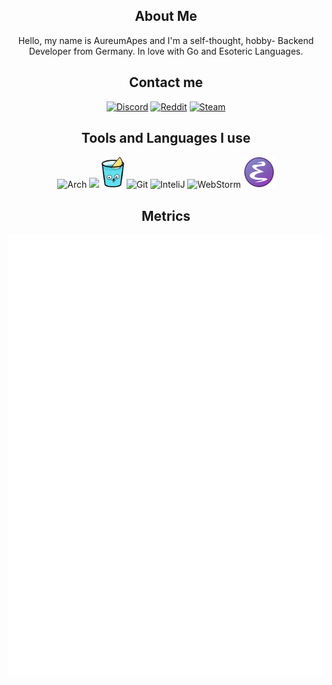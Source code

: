 <div align="center">

About Me
-------

Hello, my name is AureumApes and I'm a self-thought, hobby- Backend Developer from Germany.
In love with Go and Esoteric Languages.

Contact me
---------------------
[![Discord](https://img.shields.io/badge/Discord-lightgrey?logo=discord&logoColor=grey)](https://discord.com/users/608920482284306434)
[![Reddit](https://img.shields.io/badge/Reddit-orange?logo=reddit&logoColor=white)](https://www.reddit.com/u/AureumApes)
[![Steam](https://img.shields.io/badge/Steam-444?logo=steam&logoColor=white)](https://steamcommunity.com/id/AureumApes/)

Tools and Languages I use
----------

<img alt="Arch" height="50px" src="https://upload.wikimedia.org/wikipedia/commons/1/13/Arch_Linux_%22Crystal%22_icon.svg">
<img height="50px" src="https://skillicons.dev/icons?i=svelte,ts,go,kotlin">  
<img height="50px" src="https://raw.githubusercontent.com/gin-gonic/logo/master/color.png"/>
<img height="50px" src="https://user-images.githubusercontent.com/25181517/192108372-f71d70ac-7ae6-4c0d-8395-51d8870c2ef0.png" alt="Git" title="Git" />
<img height="50px" src="https://user-images.githubusercontent.com/25181517/192108890-200809d1-439c-4e23-90d3-b090cf9a4eea.png" alt="InteliJ" title="InteliJ" />
<img height="50px" src="https://user-images.githubusercontent.com/25181517/192108893-b1eed3c7-b2c4-4e1c-9e9f-c7e83637b33d.png" alt="WebStorm" title="WebStorm" />
<img height="50pxpx" src="https://raw.githubusercontent.com/Mstrodl/elcord/master/icons/emacs_icon.png" alt="Emacs"/>

Metrics
-------
![Metrics](./github-metrics.svg)<br>

</div>

